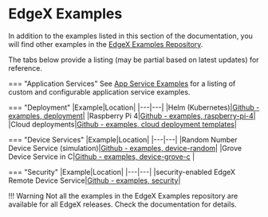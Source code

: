 # EdgeX Examples

In addition to the examples listed in this section of the documentation, you will find other examples in the [EdgeX Examples Repository](https://github.com/edgexfoundry/edgex-examples/tree/v2.2.0).

The tabs below provide a listing (may be partial based on latest updates) for reference.

=== "Application Services"
    See [App Service Examples](./AppServiceExamples.md) for a listing of custom and configurable application service examples.

=== "Deployment"
    |Example|Location|
    |---|---|
    |Helm (Kubernetes)|[Github - examples, deployment](https://github.com/edgexfoundry/edgex-examples/tree/v2.2.0/deployment/helm)|
    |Raspberry Pi 4|[Github - examples, raspberry-pi-4](https://github.com/edgexfoundry/edgex-examples/tree/v2.2.0/deployment/raspberry-pi-4)|
    |Cloud deployments|[Github - examples, cloud deployment templates](https://github.com/edgexfoundry/edgex-examples/tree/v2.2.0/deployment/templates)|

=== "Device Services"
    |Example|Location|
    |---|---|
    |Random Number Device Service (simulation)|[Github - examples, device-random](https://github.com/edgexfoundry/edgex-examples/tree/v2.2.0/device-services/device-random)|
    |Grove Device Service in C|[Github - examples, device-grove-c](https://github.com/edgexfoundry/edgex-examples/tree/v2.2.0/device-services/grove-c) |

=== "Security"
    |Example|Location|
    |---|---|
    |security-enabled EdgeX Remote Device Service|[Github - examples, security](https://github.com/edgexfoundry/edgex-examples/tree/v2.2.0/security/remote_devices/spiffe_and_ssh)|



!!! Warning
    Not all the examples in the EdgeX Examples repository are available for all EdgeX releases.  Check the documentation for details.